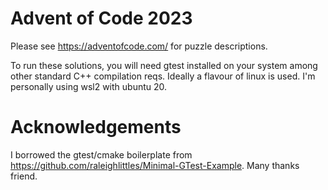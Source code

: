 # Advent of Code 2023

Please see https://adventofcode.com/ for puzzle descriptions.

To run these solutions, you will need gtest installed on your system among other standard C++ compilation reqs. Ideally
a flavour of linux is used. I'm personally using wsl2 with ubuntu 20.

# Acknowledgements

I borrowed the gtest/cmake boilerplate from https://github.com/raleighlittles/Minimal-GTest-Example. Many thanks friend.
